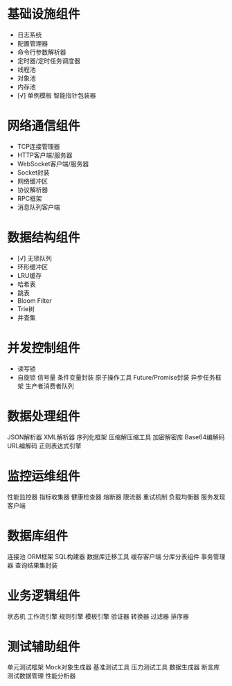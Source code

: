 # 基础设施组件
- 日志系统
- 配置管理器
- 命令行参数解析器
- 定时器/定时任务调度器
- 线程池
- 对象池
- 内存池
- [√] 单例模板 
智能指针包装器
# 网络通信组件
- TCP连接管理器
- HTTP客户端/服务器
- WebSocket客户端/服务器
- Socket封装
- 网络缓冲区
- 协议解析器
- RPC框架
- 消息队列客户端
# 数据结构组件
- [√] 无锁队列
- 环形缓冲区
- LRU缓存
- 哈希表
- 跳表
- Bloom Filter
- Trie树
- 并查集
# 并发控制组件
- 读写锁
- 自旋锁
信号量
条件变量封装
原子操作工具
Future/Promise封装
异步任务框架
生产者消费者队列
# 数据处理组件
JSON解析器
XML解析器
序列化框架
压缩解压缩工具
加密解密库
Base64编解码
URL编解码
正则表达式引擎
# 监控运维组件
性能监控器
指标收集器
健康检查器
熔断器
限流器
重试机制
负载均衡器
服务发现客户端
# 数据库组件
连接池
ORM框架
SQL构建器
数据库迁移工具
缓存客户端
分库分表组件
事务管理器
查询结果集封装
# 业务逻辑组件
状态机
工作流引擎
规则引擎
模板引擎
验证器
转换器
过滤器
排序器
# 测试辅助组件
单元测试框架
Mock对象生成器
基准测试工具
压力测试工具
数据生成器
断言库
测试数据管理
性能分析器
